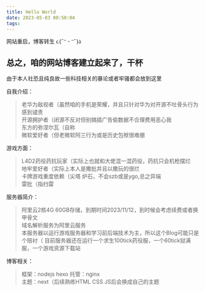 ```yaml
---
title: Hello World
date: 2023-05-03 00:50:04
tags:
---
```


网站重启，博客转生
૮(˶ᵔ ᵕ ᵔ˶)ა

<!--more-->

## 总之，咱的网站博客建立起来了，干杯

由于本人社恐且纯良故一些科技相关的暴论或者牢骚都会放到这里	

自我介绍：
>老华为敌视者（虽然咱的手机是荣耀，并且只针对华为对开源不吐骨头行为感到谴责	
开源拥护者（闭源不反对但别搞插广告偷数据不合理费用恶心我	
东方的弥涅尔瓦（自称	
微软爱好者（但老微软阿三行为或是历史包袱很难绷	

游戏方面：
>L4D2药役药抗玩家（实际上也就和大佬混一混药役，药抗只会机枪摆烂		
地牢爱好者（实际上本人是撒批并且以撒玩的很烂	
卡牌游戏重度依赖（尖塔 炉石，不会szb或是ygo,总之异端	
雷批（指扫雷	

服务器简介：
>阿里云2核4G 60GB存储，到期时间2023/11/12，到时候会考虑续费或者换甲骨文		
域名解析服务为阿里云服务		
本服务器以运行游戏服务器和学习前后端技术为主，所以这个Blog可能只是个陪衬（	
目前服务器还在运行一个求生100tick药役服，一个60tick狱满服，一个游戏资源下载站	

博客相关：
>框架：nodejs hexo	
托管：nginx	
主题：next（后续熟练HTML CSS JS后会换成自己的主题	
